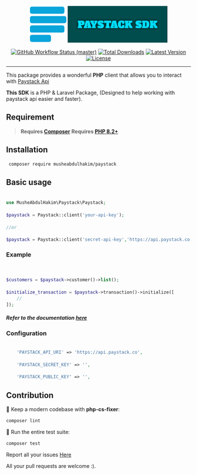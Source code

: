 <div align="center">
<svg width="100" height="100" viewBox="0 0 29 28" fill="none"><path fill-rule="evenodd" clip-rule="evenodd" d="M1.51165 0H25.7369C26.5715 0 27.2504 0.671185 27.2504 1.50214V4.16909C27.2504 4.99651 26.5716 5.67141 25.7369 5.67141H1.51165C0.676996 5.67141 0 4.99657 0 4.16909V1.50214C0 0.671185 0.676996 0 1.51165 0ZM1.51165 14.887H25.7369C26.5715 14.887 27.2504 15.5599 27.2504 16.3874V19.058C27.2504 19.8854 26.5716 20.5566 25.7369 20.5566H1.51165C0.676996 20.5566 0 19.8854 0 19.058V16.3874C0 15.5599 0.676996 14.887 1.51165 14.887ZM15.1376 22.3304H1.51165C0.676996 22.3304 0 23.0016 0 23.8309V26.4997C0 27.3272 0.676996 28 1.51165 28H15.1377C15.9759 28 16.6511 27.3272 16.6511 26.4997V23.8309C16.6511 23.0016 15.9759 22.3304 15.1376 22.3304ZM1.51165 7.44171H27.2504C28.0868 7.44171 28.7619 8.11469 28.7619 8.94379V11.6127C28.7619 12.4401 28.0868 13.1148 27.2504 13.1148H1.51165C0.676996 13.1148 0 12.4401 0 11.6127V8.94379C0 8.11469 0.676996 7.44171 1.51165 7.44171Z" fill="#09A5DB"></path></svg>

<img src="art/example.png" height="100" alt="Paystack client example">
    <p align="center">
        <a href="https://github.com/MusheAbdulHakim//actions"><img alt="GitHub Workflow Status (master)" src="https://github.com/MusheAbdulHakim/paystack/actions/workflows/tests.yml/badge.svg"></a>
        <a href="https://packagist.org/packages/musheabdulhakim/paystack"><img alt="Total Downloads" src="https://img.shields.io/packagist/dt/musheabdulhakim/paystack"></a>
        <a href="https://packagist.org/packages/musheabdulhakim/paystack"><img alt="Latest Version" src="https://img.shields.io/packagist/v/musheabdulhakim/paystack"></a>
        <a href="https://packagist.org/packages/musheabdulhakim/paystack"><img alt="License" src="https://img.shields.io/packagist/l/musheabdulhakim/paystack"></a>
    </p>
</div>


------
This package provides a wonderful **PHP** client that allows you to interact
with [Paystack Api](https://paystack.com/docs)

**This SDK** is a PHP & Laravel Package, (Designed to help working with paystack api easier and faster).


## Requirement
> **Requires [Composer](https://getcomposer.org/)**
> **Requires [PHP 8.2+](https://php.net/releases/)**



<a name="Installation"></a>
## Installation

```bash
 composer require musheabdulhakim/paystack
```

## Basic usage

```php

use MusheAbdulHakim\Paystack\Paystack;

$paystack = Paystack::client('your-api-key');

//or 

$paystack = Paystack::client('secret-api-key','https://api.paystack.co');
```

### Example
```php


$customers = $paystack->customer()->list();

$initialize_transaction = $paystack->transaction()->initialize([
    //
]);


```

##### Refer to the documentation [here](https://musheabdulhakim.github.io/Paystack/)

### Configuration

```php

    'PAYSTACK_API_URI' => 'https://api.paystack.co',

    'PAYSTACK_SECRET_KEY' => '',

    'PAYSTACK_PUBLIC_KEY' => '',
```



## Contribution


🧹 Keep a modern codebase with **php-cs-fixer**:

```bash
composer lint
```

🚀 Run the entire test suite:

```bash
composer test
```

Report all your issues [Here](https://github.com/MusheAbdulHakim/Paystack/issues)

All your pull requests are welcome :). 
